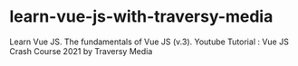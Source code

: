# learn-vue-js-with-traversy-media
Learn Vue JS. The fundamentals of Vue JS (v.3). Youtube Tutorial : Vue JS Crash Course 2021 by Traversy Media
